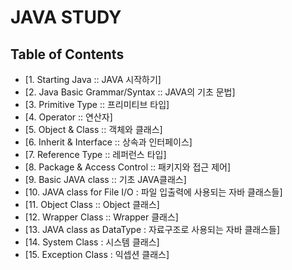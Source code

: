 # JAVA STUDY

## Table of Contents
- [1. Starting Java :: JAVA 시작하기]
- [2. Java Basic Grammar/Syntax :: JAVA의 기초 문법]
- [3. Primitive Type :: 프리미티브 타입] 
- [4. Operator :: 연산자]
- [5. Object & Class :: 객체와 클래스]
- [6. Inherit & Interface :: 상속과 인터페이스]
- [7. Reference Type :: 레퍼런스 타입]
- [8. Package & Access Control :: 패키지와 접근 제어]
- [9. Basic JAVA class :: 기초 JAVA클래스]
- [10. JAVA class for File I/O : 파일 입출력에 사용되는 자바 클래스들]
- [11. Object Class :: Object 클래스]
- [12. Wrapper Class :: Wrapper 클래스]
- [13. JAVA class as DataType : 자료구조로 사용되는 자바 클래스들]
- [14. System Class : 시스템 클래스]
- [15. Exception Class : 익셉션 클래스]

